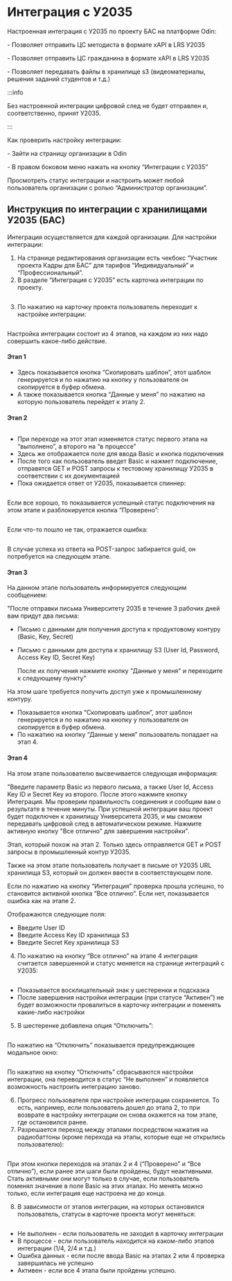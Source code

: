# Интеграция с У2035

Настроенная интеграция с У2035 по проекту БАС на платформе Odin:

\- Позволяет отправить ЦС методиста в формате xAPI в LRS У2035

\- Позволяет отправить ЦС гражданина в формате xAPI в LRS У2035

\- Позволяет передавать файлы в хранилище s3 (видеоматериалы, решения заданий студентов и т.д.)

:::info

Без настроенной интеграции цифровой след не будет отправлен и, соответственно, принят У2035.

:::

Как проверить настройку интеграции:&#x20;

\- Зайти на страницу организации в Odin

\- В правом боковом меню нажать на кнопку “Интеграции с У2035”

Просмотреть статус интеграции и настроить может любой пользователь организации с ролью “Администратор организации”.

## Инструкция по интеграции с хранилищами У2035 (БАС)

Интеграция осуществляется для каждой организации. Для настройки интеграции:

1. На странице редактирования организации есть чекбокс “Участник проекта Кадры для БАС” для тарифов “Индивидуальный” и “Профессиональный”.
2. В разделе “Интеграция с У2035” есть карточка интеграции по проекту.

<figure><img src="../.gitbook/assets/image (31).png" alt=""><figcaption></figcaption></figure>

3. По нажатию на карточку проекта пользователь переходит к настройке интеграции:

<figure><img src="../.gitbook/assets/image (32).png" alt=""><figcaption></figcaption></figure>

Настройка интеграции состоит из 4 этапов, на каждом из них надо совершить какое-либо действие.

#### Этап 1

* Здесь показывается кнопка “Скопировать шаблон”, этот шаблон генерируется и по нажатию на кнопку у пользователя он скопируется в буфер обмена.
* А также показывается кнопка “Данные у меня” по нажатию на которую пользователь перейдет к этапу 2.

#### Этап 2

<figure><img src="../.gitbook/assets/image (33).png" alt=""><figcaption></figcaption></figure>

* При переходе на этот этап изменяется статус первого этапа на “выполнено”, а второго на “в процессе”
* Здесь же отображается поле для ввода Basic и кнопка подключения
* После того как пользователь введет Basic и нажмет подключение, отправятся GET и POST запросы к тестовому хранилищу У2035 в соответствии с их документацией
* Пока ожидается ответ от У2035, показывается спиннер:

<figure><img src="../.gitbook/assets/image (34).png" alt=""><figcaption></figcaption></figure>

Если все хорошо, то показывается успешный статус подключения на этом этапе и разблокируется кнопка “Проверено”:

<figure><img src="../.gitbook/assets/image (35).png" alt=""><figcaption></figcaption></figure>

Если что-то пошло не так, отражается ошибка:

<figure><img src="../.gitbook/assets/image (36).png" alt=""><figcaption></figcaption></figure>

В случае успеха из ответа на POST-запрос забирается guid, он потребуется на следующем этапе.

#### Этап 3

На данном этапе пользователь информируется следующим сообщением:&#x20;

"После отправки письма Университету 2035 в течение 3 рабочих дней вам придут два письма:

* Письмо с данными для получения доступа к продуктовому контуру (Basic, Key, Secret)
*   Письмо с данными для доступа к хранилищу S3 (User Id, Password, Access Key ID, Secret Key)

    После их получения нажмите кнопку "Данные у меня" и переходите к следующему пункту"

На этом шаге требуется получить доступ уже к промышленному контуру.

* Показывается кнопка “Скопировать шаблон”, этот шаблон генерируется и по нажатию на кнопку у пользователя он скопируется в буфер обмена.
* По нажатию на кнопку “Данные у меня” пользователь попадает на этап 4.

#### Этап 4

На этом этапе пользователю высвечивается следующая информация:

"Введите параметр Basic из первого письма, а также User Id, Access Key ID и Secret Key из второго. После этого нажмите кнопку Интеграция. Мы проверим правильность соединения и сообщим вам о результате в течение минуты. При успешной интеграции ваш проект будет подключен к хранилищу Университета 2035, и мы сможем передавать цифровой след в автоматическом режиме. Нажмите активную кнопку "Все отлично" для завершения настройки".

Этап, который похож на этап 2. Только здесь отправляется GET и POST запросы в промышленный контур У2035.

Также на этом этапе пользователь получает в письме от У2035 URL хранилища S3, который он должен ввести в соответствующем поле.

Если по нажатию на кнопку “Интеграция” проверка прошла успешно, то становится активной кнопка “Все отлично”. Если нет, показывается ошибка как на этапе 2.

Отображаются следующие поля:

* Введите User ID
* Введите Access Key ID хранилища S3
* Введите Secret Key хранилища S3

4. По нажатию на кнопку “Все отлично” на этапе 4 интеграция считается завершенной и статус меняется на странице интеграций с У2035:

<figure><img src="../.gitbook/assets/image (40).png" alt=""><figcaption></figcaption></figure>

* Показывается восклицательный знак у шестеренки и подсказка&#x20;
* После завершения настройки интеграции (при статусе “Активен”) не будет возможности провалиться в карточку интеграции и поменять какие-либо настройки

5. В шестеренке добавлена опция “Отключить”:

<figure><img src="../.gitbook/assets/image (41).png" alt=""><figcaption></figcaption></figure>

По нажатию на “Отключить” показывается предупреждающее модальное окно:

<figure><img src="../.gitbook/assets/image (42).png" alt=""><figcaption></figcaption></figure>

По нажатию на кнопку “Отключить” сбрасываются настройки интеграции, она переводится в статус “Не выполнен” и появляется возможность настроить интеграцию заново.

6. Прогресс пользователя при настройке интеграции сохраняется. То есть, например, если пользователь дошел до этапа 2, то при возврате в настройку интеграции он снова окажется на том этапе, где остановился ранее.
7. Разрешается переход между этапами посредством нажатия на радиобаттоны (кроме перехода на этапы, которые еще не открылись пользователю):

<figure><img src="../.gitbook/assets/image (43).png" alt=""><figcaption></figcaption></figure>

При этом кнопки переходов на этапах 2 и 4 (“Проверено” и “Все отлично”), если ранее эти шаги были пройдены, будут неактивными. Стать активными они могут только в случае, если пользователь поменял значение в поле Basic на этих этапах. Но менять можно только, если интеграция еще настроена не до конца.

8. В зависимости от этапов интеграции, на которых остановился пользователь, статусы в карточке проекта могут меняться:

<figure><img src="../.gitbook/assets/image (44).png" alt=""><figcaption></figcaption></figure>

* Не выполнен - если пользователь не заходил в карточку интеграции
* В процессе - если пользователь находится на каком-либо этапов интеграции (1/4, 2/4 и т.д.)
* Ошибка данных - если после ввода Basic на этапах 2 или 4 проверка завершилась не успешно
* Активен - если все 4 этапа были пройдены успешно.
